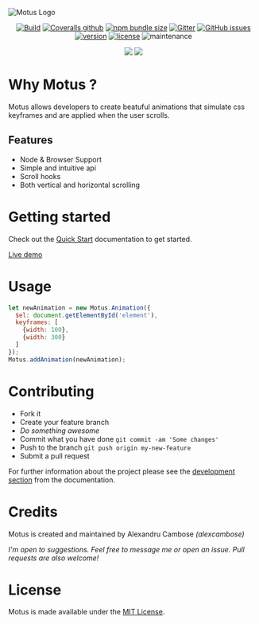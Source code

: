 ![Motus Logo](https://i.imgur.com/GpeWN0B.png "Motus logo")

<p align="center">
      <a href="https://travis-ci.com/alexcambose/motus"><img alt="Build" src="https://img.shields.io/travis/com/alexcambose/motus.svg?style=flat-square"></a>
<a href="https://coveralls.io/github/alexcambose/motus?branch=master"><img alt="Coveralls github" src="https://img.shields.io/coveralls/github/alexcambose/motus.svg?style=flat-square"></a>
  <a href="https://packagephobia.now.sh/result?p=motus"><img alt="npm bundle size" src="https://img.shields.io/bundlephobia/minzip/motus.svg?style=flat-square"></a>
  <a href="https://gitter.im/alexcambose/motus"><img alt="Gitter" src="https://img.shields.io/gitter/room/alexcambose/motus.svg?color=%23B22C5B&style=flat-square"></a>
  <a href="https://github.com/alexcambose/motus/issues"><img alt="GitHub issues" src="https://img.shields.io/github/issues/alexcambose/motus.svg?style=flat-square"></a>
   <a href="https://www.npmjs.com/package/motus"><img alt="version" src="https://img.shields.io/npm/v/motus.svg?style=flat-square"></a>
  <a href="https://github.com/alexcambose/motus/blob/master/LICENSE"><img alt="license" src="https://img.shields.io/github/license/alexcambose/motus.svg?style=flat-square"></a>
  <img alt="maintenance" src="https://img.shields.io/maintenance/yes/2019.svg?style=flat-square">
</p>

<p align="center">
  <a href="https://forthebadge.com"><img src="https://forthebadge.com/images/badges/makes-people-smile.svg"></a>
  <a href="https://forthebadge.com"><img src="https://forthebadge.com/images/badges/made-with-javascript.svg"></a>
</p>

# Why Motus ?



Motus allows developers to create beatuful animations that simulate css keyframes and are applied when the user scrolls.

## Features
- Node & Browser Support
- Simple and intuitive api
- Scroll hooks
- Both vertical and horizontal scrolling

# Getting started
Check out the [Quick Start](https://alexcambose.github.io/motus/) documentation to get started.

[Live demo](https://codesandbox.io/s/ol4v495l8z)
# Usage 
```js 
let newAnimation = new Motus.Animation({
  $el: document.getElementById('element'),
  keyframes: [
    {width: 100},
    {width: 300}
  ]
});
Motus.addAnimation(newAnimation);
```
<!--- [start code] -->
<div class="box mb-12" id="element"></div>
<!--- [end code] -->


# Contributing

- Fork it
- Create your feature branch
- *Do something awesome*
- Commit what you have done `git commit -am 'Some changes'`
- Push to the branch `git push origin my-new-feature`
- Submit a pull request

For further information about the project please see the [development section](development) from the documentation.

# Credits
Motus is created and maintained by Alexandru Cambose *(alexcambose)*

*I'm open to suggestions. Feel free to message me or open an issue. Pull requests are also welcome!*

# License

Motus is made available under the [MIT License](LICENSE).
